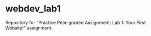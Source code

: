 # webdev_lab1
Repository for "Practice Peer-graded Assignment: Lab 1: Your First Website!" assignment.
